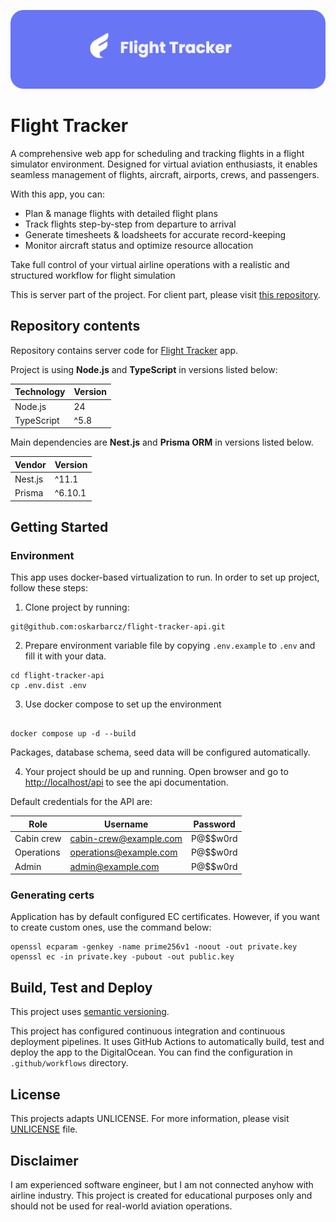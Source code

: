 ![My Project Header](.github/image/header.png)

# Flight Tracker

A comprehensive web app for scheduling and tracking flights in a flight simulator environment. Designed for virtual
aviation enthusiasts, it enables seamless management of flights, aircraft, airports, crews, and passengers.

With this app, you can:

- Plan & manage flights with detailed flight plans
- Track flights step-by-step from departure to arrival
- Generate timesheets & loadsheets for accurate record-keeping
- Monitor aircraft status and optimize resource allocation

Take full control of your virtual airline operations with a realistic and structured workflow for flight simulation

This is server part of the project. For client part, please visit
[this repository](https://github.com/oskarbarcz/flight-tracker-app).

## Repository contents

Repository contains server code for [Flight Tracker](https://flights.barcz.me) app.

Project is using **Node.js** and **TypeScript** in versions listed below:

| Technology | Version |
| ---------- | ------- |
| Node.js    | 24      |
| TypeScript | ^5.8    |

Main dependencies are **Nest.js** and **Prisma ORM** in versions listed below.

| Vendor  | Version |
| ------- | ------- |
| Nest.js | ^11.1   |
| Prisma  | ^6.10.1 |

## Getting Started

### Environment

This app uses docker-based virtualization to run. In order to set up project, follow these steps:

1. Clone project by running:

```shell
git@github.com:oskarbarcz/flight-tracker-api.git
```

2. Prepare environment variable file by copying `.env.example` to `.env` and fill it with your data.

```shell
cd flight-tracker-api
cp .env.dist .env
```

3. Use docker compose to set up the environment

```shell

docker compose up -d --build
```

Packages, database schema, seed data will be configured automatically.

4. Your project should be up and running. Open browser and go to [http://localhost/api](http://localhost/api) to see the
   api documentation.

Default credentials for the API are:

| Role       | Username               | Password |
| ---------- | ---------------------- | -------- |
| Cabin crew | cabin-crew@example.com | P@$$w0rd |
| Operations | operations@example.com | P@$$w0rd |
| Admin      | admin@example.com      | P@$$w0rd |

### Generating certs

Application has by default configured EC certificates. However, if you want to create custom ones, use the command
below:

```shell
openssl ecparam -genkey -name prime256v1 -noout -out private.key
openssl ec -in private.key -pubout -out public.key
```

## Build, Test and Deploy

This project uses [semantic versioning](https://semver.org/spec/v2.0.0.html).

This project has configured continuous integration and continuous deployment pipelines. It uses GitHub Actions to
automatically build, test and deploy the app to the DigitalOcean. You can find the configuration in `.github/workflows`
directory.

## License

This projects adapts UNLICENSE. For more information, please visit [UNLICENSE](UNLICENSE) file.

## Disclaimer

I am experienced software engineer, but I am not connected anyhow with airline industry. This project is created for
educational purposes only and should not be used for real-world aviation operations.

